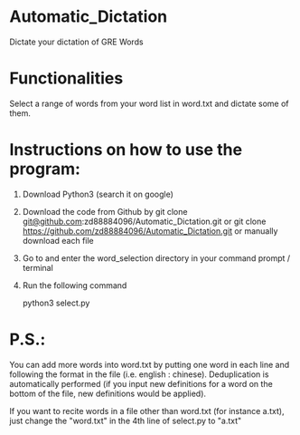 # Automatic_Dictation

Dictate your dictation of GRE Words

# Functionalities

Select a range of words from your word list in word.txt and dictate some of them.

# Instructions on how to use the program:

1. Download Python3 (search it on google)

2. Download the code from Github by git clone git@github.com:zd88884096/Automatic_Dictation.git or git clone https://github.com/zd88884096/Automatic_Dictation.git or manually download each file

2. Go to and enter the word_selection directory in your command prompt / terminal

3. Run the following command
	
	python3 select.py

# P.S.: 

You can add more words into word.txt by putting one word in each line and following the format in the file (i.e. english : chinese). Deduplication is automatically performed (if you input new definitions for a word on the bottom of the file, new definitions would be applied).

If you want to recite words in a file other than word.txt (for instance a.txt), just change the "word.txt" in the 4th line of select.py to "a.txt" 

